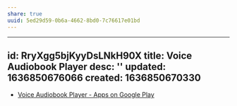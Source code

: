 ```yaml
---
share: true
uuid: 5ed29d59-0b6a-4662-8bd0-7c76617e01bd
---
```

---
id: RryXgg5bjKyyDsLNkH90X
title: Voice Audiobook Player
desc: ''
updated: 1636850676066
created: 1636850670330
---

* [Voice Audiobook Player - Apps on Google Play](https://play.google.com/store/apps/details?id=de.ph1b.audiobook&hl=en&gl=US)
